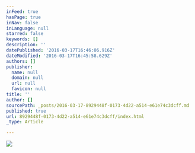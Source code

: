 ```yaml
---
inFeed: true
hasPage: true
inNav: false
inLanguage: null
starred: false
keywords: []
description: ''
datePublished: '2016-03-17T16:46:06.916Z'
dateModified: '2016-03-17T16:45:58.629Z'
authors: []
publisher:
  name: null
  domain: null
  url: null
  favicon: null
title: ''
author: []
sourcePath: _posts/2016-03-17-8929448f-0173-4d22-a514-e61e74c3dcff.md
published: true
url: 8929448f-0173-4d22-a514-e61e74c3dcff/index.html
_type: Article

---
```

![](https://the-grid-user-content.s3-us-west-2.amazonaws.com/275dd1dd-27ee-471b-82ee-107d7078c5e5.jpg)
